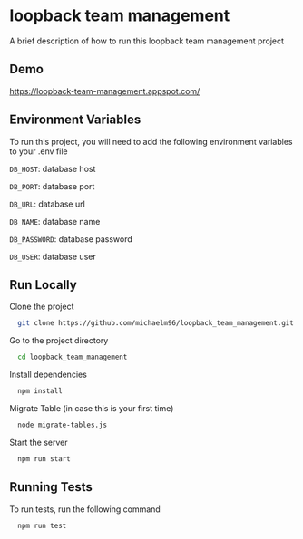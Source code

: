
# loopback team management

A brief description of how to run this loopback team management project


## Demo

https://loopback-team-management.appspot.com/

## Environment Variables

To run this project, you will need to add the following environment variables to your .env file

`DB_HOST`: database host

`DB_PORT`: database port

`DB_URL`: database url

`DB_NAME`: database name

`DB_PASSWORD`: database password

`DB_USER`: database user



## Run Locally

Clone the project

```bash
  git clone https://github.com/michaelm96/loopback_team_management.git
```

Go to the project directory

```bash
  cd loopback_team_management
```

Install dependencies

```bash
  npm install
```

Migrate Table (in case this is your first time)

```bash
  node migrate-tables.js
```

Start the server

```bash
  npm run start
```


## Running Tests

To run tests, run the following command

```bash
  npm run test
```

